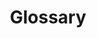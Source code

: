 ---
lang: en
layout: doc
permalink: /doc/glossary/
redirect_from:
- /en/doc/glossary/
- /doc/Glossary/
- /wiki/Glossary/
redirect_to: https://qubes-doc-rst.readthedocs.io/en/latest/user/reference/glossary.html
ref: 140
title: Glossary
---